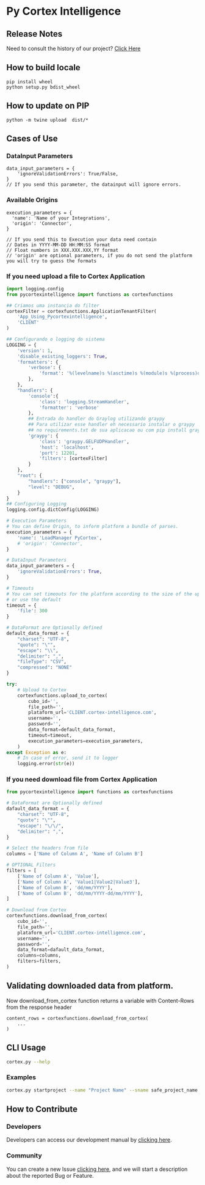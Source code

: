 # Py Cortex Intelligence 

## Release Notes
Need to consult the history of our project? [Click Here](CHANGELOG.md)

## How to build locale
```shell
pip install wheel
python setup.py bdist_wheel
```

## How to update on PIP
```
python -m twine upload  dist/*
```

## Cases of Use
### DataInput Parameters

```dictionary
data_input_parameters = {
    'ignoreValidationErrors': True/False,
}
// If you send this parameter, the datainput will ignore errors.
```
### Available Origins

```dictionary
execution_parameters = {
  'name': 'Name of your Integrations',
  'origin': 'Connector',
}

// If you send this to Execution your data need contain
// Dates in YYYY-MM-DD HH:MM:SS format
// Float numbers in XXX.XXX.XXX,YY format
// 'origin' are optional parameters, if you do not send the platform you will try to guess the formats
```

### If you need upload a file to Cortex Application
```python
import logging.config
from pycortexintelligence import functions as cortexfunctions

## Criamos uma instancia do filter
cortexFilter = cortexfunctions.ApplicationTenantFilter(
    'App_Using_Pycortexintelligence',
    'CLIENT'
)

## Configurando o logging do sistema
LOGGING = {
    'version': 1,
    'disable_existing_loggers': True,
    'formatters': {
        'verbose': {
            'format': '%(levelname)s %(asctime)s %(module)s %(process)d %(thread)d %(message)s'
        },
    },
    "handlers": {
        'console':{
            'class': 'logging.StreamHandler',
            'formatter': 'verbose'
        },
        ## Entrada do handler do Graylog utilizando graypy
        ## Para utilizar esse handler eh necessario instalar o graypy 
        ## no requirements.txt de sua aplicacao ou com pip install graypy
        'graypy': {
            'class': 'graypy.GELFUDPHandler',
            'host': 'localhost',
            'port': 12201,
            'filters': [cortexFilter]
        }
    },
    "root": {
        "handlers": ["console", "graypy"],
        "level": "DEBUG",
    }
}
## Configuring Logging
logging.config.dictConfig(LOGGING)

# Execution Parameters
# You can define Origin, to inform platform a bundle of parses.
execution_parameters = {
    'name': 'LoadManager PyCortex',
    # 'origin': 'Connector',
}

# DataInput Parameters
data_input_parameters = {
    'ignoreValidationErrors': True,
}

# Timeouts
# You can set timeouts for the platform according to the size of the uploaded files
# or use the default
timeout = {
    'file': 300
}

# DataFormat are Optionally defined
default_data_format = {
    "charset": "UTF-8",
    "quote": "\"",
    "escape": "\\",
    "delimiter": ",",
    "fileType": "CSV",
    "compressed": "NONE"
}

try:
    # Upload to Cortex
    cortexfunctions.upload_to_cortex(
        cubo_id='',
        file_path='',
        plataform_url='CLIENT.cortex-intelligence.com',
        username='',
        password='',
        data_format=default_data_format,
        timeout=timeout,
        execution_parameters=execution_parameters,
    )
except Exception as e:
    # In case of error, send it to logger
    logging.error(str(e))

```

### If you need download file from Cortex Application
```python
from pycortexintelligence import functions as cortexfunctions

# DataFormat are Optionally defined
dafault_data_format = {
    "charset": "UTF-8",
    "quote": "\"",
    "escape": "\/\/",
    "delimiter": ",",
}

# Select the headers from file
columns = ['Name of Column A', 'Name of Column B']

# OPTIONAL Filters
filters = [
    ['Name of Column A', 'Value'],
    ['Name of Column A', 'Value1|Value2|Value3'],
    ['Name of Column B', 'dd/mm/YYYY'],
    ['Name of Column B', 'dd/mm/YYYY-dd/mm/YYYY'],
]

# Download from Cortex
cortexfunctions.download_from_cortex(
    cubo_id='',
    file_path='',
    plataform_url='CLIENT.cortex-intelligence.com',
    username='',
    password='',
    data_format=dafault_data_format,
    columns=columns,
    filters=filters,
)
```
## Validating downloaded data from platform.

Now download_from_cortex function returns a variable with Content-Rows from the response header
```
content_rows = cortexfunctions.download_from_cortex(
    ...
)
```

## CLI Usage
```bash
cortex.py --help
```

### Examples

```bash
cortex.py startproject --name "Project Name" --sname safe_project_name
```

## How to Contribute

### Developers

Developers can access our development manual by [clicking here](CONTRIBUTING.md).

### Community

You can create a new Issue [clicking here](issues/new/choose), and we will start a description about the reported Bug or Feature. 
